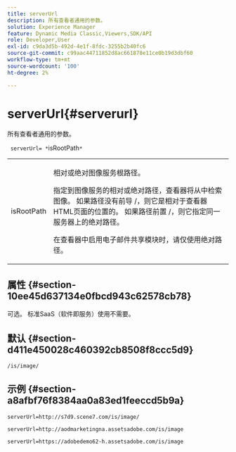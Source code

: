 ```yaml
---
title: serverUrl
description: 所有查看者通用的参数。
solution: Experience Manager
feature: Dynamic Media Classic,Viewers,SDK/API
role: Developer,User
exl-id: c9da3d5b-492d-4e1f-8fdc-3255b2b40fc6
source-git-commit: c99aac44711852d8ac661878e11ce0b19d3dbf60
workflow-type: tm+mt
source-wordcount: '100'
ht-degree: 2%

---
```


# serverUrl{#serverurl}

所有查看者通用的参数。

` serverUrl= *`isRootPath`*`

<table id="table_9B98C97485DD4DEB8A6ECBCE8DF6B886"> 
 <tbody> 
  <tr> 
   <td colname="col1"> <p> <span class="codeph"> <span class="varname"> isRootPath</span> </span> </p> </td> 
   <td colname="col2"> <p>相对或绝对图像服务根路径。 </p> <p> 指定到图像服务的相对或绝对路径，查看器将从中检索图像。 如果路径没有前导<span class="filepath"> /</span>，则它是相对于查看器HTML页面的位置的。 如果路径前置<span class="filepath"> /</span>，则它指定同一服务器上的绝对路径。 </p> <p> 在查看器中启用电子邮件共享模块时，请仅使用绝对路径。 </p> </td> 
  </tr> 
 </tbody> 
</table>

## 属性 {#section-10ee45d637134e0fbcd943c62578cb78}

可选。 标准SaaS（软件即服务）使用不需要。

## 默认 {#section-d411e450028c460392cb8508f8ccc5d9}

`/is/image/`

## 示例 {#section-a8afbf76f8384aa0a83ed1feeccd5b9a}

```
serverUrl=http://s7d9.scene7.com/is/image/
```

```
serverUrl=http://aodmarketingna.assetsadobe.com/is/image
```

```
serverUrl=https://adobedemo62-h.assetsadobe.com/is/image
```
